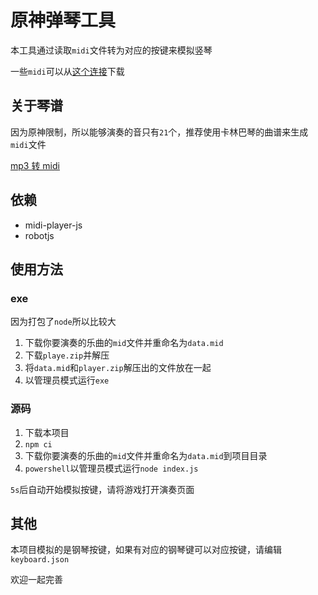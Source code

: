 # 原神弹琴工具

本工具通过读取`midi`文件转为对应的按键来模拟竖琴

一些`midi`可以从[这个连接](https://www.midiclouds.com/forum-1-1.html)下载

## 关于琴谱

因为原神限制，所以能够演奏的音只有`21`个，推荐使用卡林巴琴的曲谱来生成`midi`文件

[mp3 转 midi](https://evano.com/audio/mp3-to-midi-online-converter)

## 依赖

- midi-player-js
- robotjs

## 使用方法

### exe

因为打包了`node`所以比较大

1. 下载你要演奏的乐曲的`mid`文件并重命名为`data.mid`
2. 下载`playe.zip`并解压
3. 将`data.mid`和`player.zip`解压出的文件放在一起
4. 以管理员模式运行`exe`

### 源码

1. 下载本项目
2. `npm ci`
3. 下载你要演奏的乐曲的`mid`文件并重命名为`data.mid`到项目目录
4. `powershell`以管理员模式运行`node index.js`

`5s`后自动开始模拟按键，请将游戏打开演奏页面

## 其他

本项目模拟的是钢琴按键，如果有对应的钢琴键可以对应按键，请编辑`keyboard.json`

欢迎一起完善
